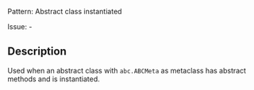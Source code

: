 Pattern: Abstract class instantiated

Issue: -

## Description

Used when an abstract class with `abc.ABCMeta` as metaclass has abstract methods and is instantiated.